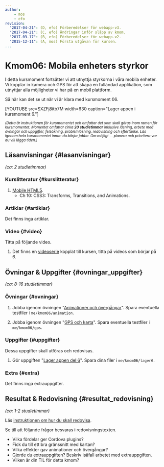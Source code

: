 ```yaml
---
author:
    - mos
    - efo
revision:
  "2017-04-21": (D, efo) Förberedelser för webapp-v3.
  "2017-04-21": (C, efo) Ändringar inför släpp av kmom.
  "2017-03-17": (B, efo) Förberedelser för webapp-v2.
  "2015-12-11": (A, mos) Första utgåvan för kursen.
...
```

Kmom06: Mobila enheters styrkor
==================================
I detta kursmoment fortsätter vi att utnyttja styrkorna i våra mobila enheter. Vi kopplar in kamera och GPS för att skapa en fulländad applikation, som utnyttjar alla möjligheter vi har på en mobil plattform.



<!--more-->

Så här kan det se ut när vi är klara med kursmoment 06.

[YOUTUBE src=SXZFj8itb7M width=630 caption="Lager appen i kursmoment 6."]



<small><i>(Detta är instruktionen för kursmomentet och omfattar det som skall göras inom ramen för kursmomentet. Momentet omfattar cirka **20 studietimmar** inklusive läsning, arbete med övningar och uppgifter, felsökning, problemlösning, redovisning och eftertanke. Läs igenom hela kursmomentet innan du börjar jobba. Om möjligt -- planera och prioritera var du vill lägga tiden.)</i></small>



Läsanvisningar  {#lasanvisningar}
---------------------------------

*(ca: 2 studietimmar)*


### Kurslitteratur  {#kurslitteratur}

1. [Mobile HTML5](kunskap/boken-mobile-html5).
    * Ch 10: CSS3: Transforms, Transitions, and Animations.



### Artiklar {#artiklar}

Det finns inga artiklar.
<!-- 1. Läs artikeln [Can We Please Stop Fighting The Native vs. Web App Wars?](http://readwrite.com/2015/02/27/native-vs-web-apps-ceasefire). -->
<!-- 1. Läs i manualen om [introduktionen till Apache Cordova](https://cordova.apache.org/docs/en/latest/guide/overview/). -->



### Video  {#video}

Titta på följande video.

1. Det finns en [videoserie](https://www.youtube.com/playlist?list=PLKtP9l5q3ce-1cVPTFJ_Zw9b7N2Y4_ANI) kopplat till kursen, titta på videos som börjar på 6.


<!--
1. Video om [Lisa DeLuca - Arduino, Bluetooth, and Apache Cordova](https://www.youtube.com/watch?v=bDTeQIQEzmI&list=PL-0yjdC10QYpmXI3l-PGK1od4kTWOjm_A&index=2). Videon är från konferensen jQuery Chicago 2014. -->


<!--
### Lästips {#lastips}

Det finns inga extra lästips. -->





Övningar & Uppgifter  {#ovningar_uppgifter}
-------------------------------------------

*(ca: 8-16 studietimmar)*



### Övningar {#ovningar}

1. Jobba igenom övningen "[Animationer och övergångar](kunskap/animationer-och-overgangar)". Spara eventuella testfiler i `me/kmom06/animation`.

1. Jobba igenom övningen "[GPS och karta](kunskap/gps-och-karta)". Spara eventuella testfiler i `me/kmom06/gps`.



### Uppgifter {#uppgifter}

Dessa uppgifter skall utföras och redovisas.

1. Gör uppgiften "[Lager appen del 6](uppgift/lager-appen-del-6)". Spara dina filer i `me/kmom06/lager6`.



### Extra {#extra}

Det finns inga extrauppgifter.

<!-- Med hjälp av övningen "[GPS och kamera i samarbete](kunskap/gps-och-kamera-i-samarbete)" skapa möjlighet för att den som levererar paketet kan ta en geolokaliserad bild som sparas till telefonen för bevis att paketet har lämnats på rätt plats. -->



Resultat & Redovisning  {#resultat_redovisning}
-----------------------------------------------

*(ca: 1-2 studietimmar)*

Läs [instruktionen om hur du skall redovisa](./../redovisa).

Se till att följande frågor besvaras i redovisningstexten.

* Vilka fördelar ger Cordova plugins?
* Fick du till ett bra gränssnitt med kartan?
* Vilka effekter gav animationer och övergångar?
* Gjorde du extrauppgiften? Beskriv isåfall arbetet med extrauppgiften.
* Vilken är din TIL för detta kmom?
